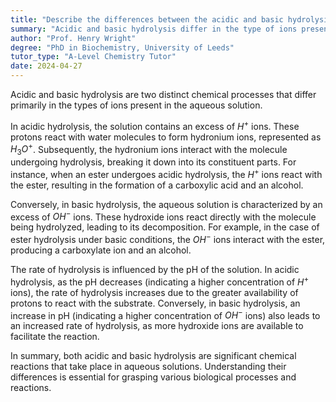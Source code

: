 ```yaml
---
title: "Describe the differences between the acidic and basic hydrolysis in aqueous solutions"
summary: "Acidic and basic hydrolysis differ in the type of ions present in the aqueous solution."
author: "Prof. Henry Wright"
degree: "PhD in Biochemistry, University of Leeds"
tutor_type: "A-Level Chemistry Tutor"
date: 2024-04-27
---
```


Acidic and basic hydrolysis are two distinct chemical processes that differ primarily in the types of ions present in the aqueous solution.

In acidic hydrolysis, the solution contains an excess of $H^+$ ions. These protons react with water molecules to form hydronium ions, represented as $H_3O^+$. Subsequently, the hydronium ions interact with the molecule undergoing hydrolysis, breaking it down into its constituent parts. For instance, when an ester undergoes acidic hydrolysis, the $H^+$ ions react with the ester, resulting in the formation of a carboxylic acid and an alcohol.

Conversely, in basic hydrolysis, the aqueous solution is characterized by an excess of $OH^-$ ions. These hydroxide ions react directly with the molecule being hydrolyzed, leading to its decomposition. For example, in the case of ester hydrolysis under basic conditions, the $OH^-$ ions interact with the ester, producing a carboxylate ion and an alcohol.

The rate of hydrolysis is influenced by the pH of the solution. In acidic hydrolysis, as the pH decreases (indicating a higher concentration of $H^+$ ions), the rate of hydrolysis increases due to the greater availability of protons to react with the substrate. Conversely, in basic hydrolysis, an increase in pH (indicating a higher concentration of $OH^-$ ions) also leads to an increased rate of hydrolysis, as more hydroxide ions are available to facilitate the reaction.

In summary, both acidic and basic hydrolysis are significant chemical reactions that take place in aqueous solutions. Understanding their differences is essential for grasping various biological processes and reactions.
    